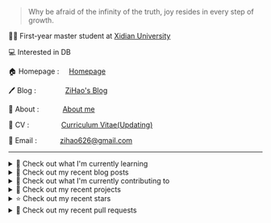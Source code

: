> Why be afraid of the infinity of the truth, joy resides in every step of growth.

🧑‍🎓 First-year master student at [Xidian University](https://www.xidian.edu.cn/)

💻 Interested in DB

🏠 Homepage : &nbsp;&nbsp;&nbsp;&nbsp;[Homepage](https://zihao256.github.io/ZiHao256.com/)

🖊️ Blog : &nbsp;&nbsp;&nbsp;&emsp;&emsp;&emsp;[ZiHao's Blog](https://zihao256.github.io/)

👤 About : &nbsp;&nbsp;&ensp;&emsp;&emsp;[About me](https://zihao256.github.io/about/)

📄 CV : &nbsp;&emsp;&emsp;&emsp;&emsp;[Curriculum Vitae(Updating)](https://zihao256.github.io/ZiHao256.com/Awesome_CV.pdf)

📮 Email : &emsp;&emsp;&emsp;[zihao626@gmail.com](mailto:zihao626@gmail.com)

---
<details>
<summary>
📓 Check out what I'm currently learning
</summary>

- [X] CMU15-445(2023FALL)

  - [X] [Project#0: C++ Primer](https://zihao256.github.io/p/6fa5e9a2.html)
  - [X] Homework#1: SQL
  - [X] [Project#1: Buffer Pool Manager](https://zihao256.github.io/p/1c228cd6.html)
  - [X] Homework#2: Storage & Indexes
  - [X] [Project#2: Extendible Hash Index](https://zihao256.github.io/p/517dd8ea.html)
  - [X] [Project#3: Query Execution](https://zihao256.github.io/p/c186cbfd.html)
  - [X] [Project#4: CONCURRENCY CONTROL](https://zihao256.github.io/p/10f62ef4.html)


</details>

<details>
<summary>
📜 Check out my recent blog posts
</summary>

- [PROJECT #4: CONCURRENCY CONTROL](https://zihao256.github.io/p/10f62ef4.html) (5 days ago)
- [Project #3: Query Execution](https://zihao256.github.io/p/c186cbfd.html) (5 days ago)
- [rustlings](https://zihao256.github.io/p/2acafc61.html) (5 months ago)
- [基于Actix-Web(Rust)和Vue的Web开发记录](https://zihao256.github.io/p/d028ccc3.html) (6 months ago)
- [Project#2: Extendible Hash Index](https://zihao256.github.io/p/517dd8ea.html) (6 months ago)
</details>

<details>
<summary>
👷 Check out what I'm currently contributing to
</summary>

- [ZiHao256/ZiHao256.github.io](https://github.com/ZiHao256/ZiHao256.github.io) -  (5 days ago)
- [ZiHao256/Gallery](https://github.com/ZiHao256/Gallery) - 图床，存储博客上的图片 (1 week ago)
- [ZiHao256/P2P-Based_Document_Sharing_System](https://github.com/ZiHao256/P2P-Based_Document_Sharing_System) -  (5 months ago)
- [ZiHao256/InfoPlan](https://github.com/ZiHao256/InfoPlan) -  (6 months ago)
- [ZiHao256/ZiHao256.com](https://github.com/ZiHao256/ZiHao256.com) - Alex Ma&#39;s Profile (7 months ago)
</details>

<details>
<summary>
🌱 Check out my recent projects
</summary>

- [ZiHao256/P2P-Based_Document_Sharing_System](https://github.com/ZiHao256/P2P-Based_Document_Sharing_System) - 
- [ZiHao256/InfoPlan](https://github.com/ZiHao256/InfoPlan) - 
- [ZiHao256/BookManagementSystem](https://github.com/ZiHao256/BookManagementSystem) - XDU 3rd_term 程序设计实训
- [ZiHao256/Gallery](https://github.com/ZiHao256/Gallery) - 图床，存储博客上的图片
- [ZiHao256/Code](https://github.com/ZiHao256/Code) - Rust exercises
</details>

<details>
<summary>
⭐ Check out my recent stars
</summary>

- [learnedsystems/BaoForPostgreSQL](https://github.com/learnedsystems/BaoForPostgreSQL) - A prototype implementation of Bao for PostgreSQL (1 week ago)
- [balsa-project/balsa](https://github.com/balsa-project/balsa) - Balsa is a learned SQL query optimizer. It tailor optimizes your SQL queries to find the best execution plans for your hardware and engine. (1 week ago)
- [greenplum-db/gpdb](https://github.com/greenplum-db/gpdb) - Greenplum Database - Massively Parallel PostgreSQL for Analytics. An open-source massively parallel data platform for analytics, machine learning and AI. (1 month ago)
- [cockroachdb/cockroach](https://github.com/cockroachdb/cockroach) - CockroachDB - the open source, cloud-native distributed SQL database. (1 month ago)
- [wzpan/BeamerStyleSlides](https://github.com/wzpan/BeamerStyleSlides) - 🌈Beamer风格的幻灯片模板集。包含了PowerPoint和Keynote两套格式。 (1 month ago)
</details>

<details>
<summary>
🔨 Check out my recent pull requests
</summary>

- [Fix comment typo in nlj_as_hash_join.cpp](https://github.com/cmu-db/bustub/pull/714) on [cmu-db/bustub](https://github.com/cmu-db/bustub) (3 weeks ago)
- [Fix typo in Chapter 15 Section 05. ](https://github.com/rust-lang/book/pull/3772) on [rust-lang/book](https://github.com/rust-lang/book) (6 months ago)
- [Fix the typo in the class TASK declaration in task.h: TASKS -&gt; TASK](https://github.com/yongwen/columbia/pull/3) on [yongwen/columbia](https://github.com/yongwen/columbia) (1 year ago)
- [Login](https://github.com/ZiHao256/vue_travelbooking/pull/1) on [ZiHao256/vue_travelbooking](https://github.com/ZiHao256/vue_travelbooking) (2 years ago)
</details>
